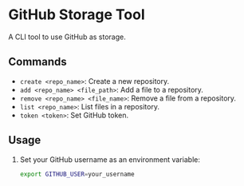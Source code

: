 # GitHub Storage Tool

A CLI tool to use GitHub as storage.

## Commands

- `create <repo_name>`: Create a new repository.
- `add <repo_name> <file_path>`: Add a file to a repository.
- `remove <repo_name> <file_name>`: Remove a file from a repository.
- `list <repo_name>`: List files in a repository.
- `token <token>`: Set GitHub token.

## Usage

1. Set your GitHub username as an environment variable:
   ```sh
   export GITHUB_USER=your_username

